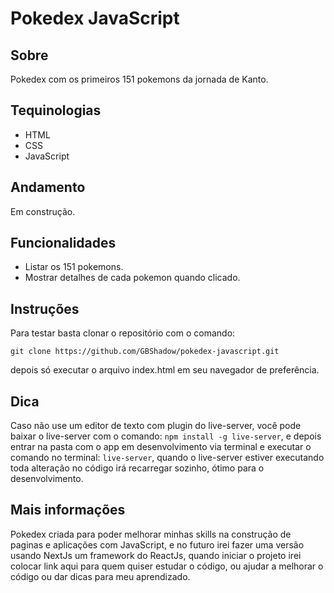 # Pokedex JavaScript

## Sobre

Pokedex com os primeiros 151 pokemons da jornada de Kanto.

## Tequinologias

- HTML
- CSS
- JavaScript

## Andamento

Em construção.

## Funcionalidades

- Listar os 151 pokemons.
- Mostrar detalhes de cada pokemon quando clicado. 

## Instruções

Para testar basta clonar o repositório com o comando:

`git clone https://github.com/GBShadow/pokedex-javascript.git`

depois só executar o arquivo index.html em seu navegador de preferência.

## Dica

Caso não use um editor de texto com plugin do live-server, você pode
baixar o live-server com o comando: `npm install -g live-server`, e
depois entrar na pasta com o app em desenvolvimento via terminal e
executar o comando no terminal: `live-server`, quando o live-server
estiver executando toda alteração no código irá recarregar sozinho,
ótimo para o desenvolvimento.

## Mais informações

Pokedex criada para poder melhorar minhas skills na construção
de paginas e aplicações com JavaScript, e no futuro irei fazer
uma versão usando NextJs um framework do ReactJs, quando iniciar
o projeto irei colocar link aqui para quem quiser estudar o código,
ou ajudar a melhorar o código ou dar dicas para meu aprendizado.

